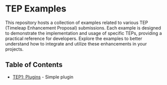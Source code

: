 # TEP Examples

This repository hosts a collection of examples related to various TEP
(Timeleap Enhancement Proposal) submissions. Each example is designed to
demonstrate the implementation and usage of specific TEPs, providing a practical
reference for developers. Explore the examples to better understand how to
integrate and utilize these enhancements in your projects.

## Table of Contents

- [TEP1: Plugins](./tep-1-plugins/simple/) - Simple plugin
